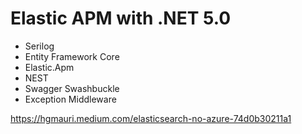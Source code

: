 # Elastic APM with .NET 5.0
- Serilog
- Entity Framework Core
- Elastic.Apm
- NEST
- Swagger Swashbuckle
- Exception Middleware

https://hgmauri.medium.com/elasticsearch-no-azure-74d0b30211a1

